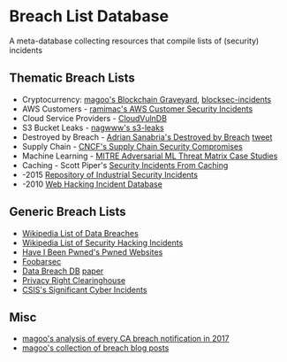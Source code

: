 # Breach List Database
A meta-database collecting resources that compile lists of (security) incidents

## Thematic Breach Lists

* Cryptocurrency: [magoo's Blockchain Graveyard](https://magoo.github.io/Blockchain-Graveyard/), [blocksec-incidents](https://github.com/m4xx101/blocksec-incidents)
* AWS Customers - [ramimac's AWS Customer Security Incidents](https://github.com/ramimac/aws-customer-security-incidents)
* Cloud Service Providers - [CloudVulnDB](https://cloudvulndb.org)
* S3 Bucket Leaks - [nagwww's s3-leaks](https://github.com/nagwww/s3-leaks)
* Destroyed by Breach - [Adrian Sanabria's Destroyed by Breach](https://docs.google.com/spreadsheets/d/15CTPcgZQenWKDLDTQ2ibveUM4i7Of_n20TzdTi23xcg/edit#gid=0) [tweet](https://twitter.com/sawaba/status/1553938672667566082)
* Supply Chain - [CNCF's Supply Chain Security Compromises](https://github.com/cncf/tag-security/tree/main/supply-chain-security/compromises)
* Machine Learning - [MITRE Adversarial ML Threat Matrix Case Studies](https://github.com/mitre/advmlthreatmatrix)
* Caching - Scott Piper's [Security Incidents From Caching](https://github.com/0xdabbad00/security_incidents_from_caching)
* -2015 [Repository of Industrial Security Incidents](https://www.risidata.com/Database)
* -2010 [Web Hacking Incident Database](http://projects.webappsec.org/w/page/13246995/Web-Hacking-Incident-Database)

## Generic Breach Lists

- [Wikipedia List of Data Breaches](https://en.wikipedia.org/wiki/List_of_data_breaches)
- [Wikipedia List of Security Hacking Incidents](https://en.wikipedia.org/wiki/List_of_security_hacking_incidents)
- [Have I Been Pwned's Pwned Websites](https://haveibeenpwned.com/PwnedWebsites)
- [Foobarsec](https://foobarsec.com/)
- [Data Breach DB](https://databreachdb.com/) [paper](https://dl.acm.org/doi/pdf/10.1145/3439873)
- [Privacy Right Clearinghouse](https://privacyrights.org/data-breaches)
- [CSIS's Significant Cyber Incidents](https://www.csis.org/programs/strategic-technologies-program/significant-cyber-incidents)

## Misc

* [magoo's analysis of every CA breach notification in 2017](https://medium.com/starting-up-security/learning-from-californias-data-breaches-f63920820626)
* [magoo's collection of breach blog posts](https://scrty.io/breach-blog-posts)
